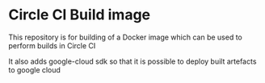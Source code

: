 # Circle CI Build image

This repository is for building of a Docker image which can be used
to perform builds in Circle CI

It also adds google-cloud sdk so that it is possible to deploy built artefacts to google cloud
